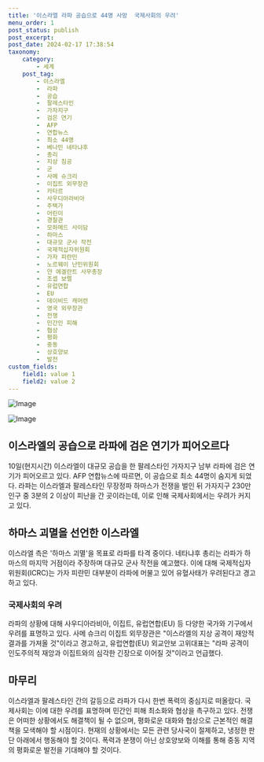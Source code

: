 ```yaml
---
title: '이스라엘 라파 공습으로 44명 사망  국제사회의 우려'
menu_order: 1
post_status: publish
post_excerpt: 
post_date: 2024-02-17 17:38:54
taxonomy:
    category:
        - 세계
    post_tag:
        - 이스라엘
        -  라파
        -  공습
        -  팔레스타인
        -  가자지구
        -  검은 연기
        -  AFP
        -  연합뉴스
        -  최소 44명
        -  베나민 네타냐후
        -  총리
        -  지상 침공
        -  군
        -  사메 슈크리
        -  이집트 외무장관
        -  카타르
        -  사우디아라비아
        -  주택가
        -  어린이
        -  경찰관
        -  모하메드 사이담
        -  하마스
        -  대규모 군사 작전
        -  국제적십자위원회
        -  가자 피란민
        -  노르웨이 난민위원회
        -  얀 에겔란트 사무총장
        -  조셉 보렐
        -  유럽연합
        -  EU
        -  데이비드 캐머런
        -  영국 외무장관
        -  전쟁
        -  민간인 피해
        -  협상
        -  평화
        -  중동
        -  상호양보
        -  발전
custom_fields:
    field1: value 1
    field2: value 2
---
```


![Image](https://imgnews.pstatic.net/image/081/2024/02/11/0003429791_001_20240211163601173.jpg?type=w647)

![Image](https://imgnews.pstatic.net/image/081/2024/02/11/0003429791_002_20240211163601223.jpg?type=w647)

## 이스라엘의 공습으로 라파에 검은 연기가 피어오르다
10일(현지시간) 이스라엘이 대규모 공습을 한 팔레스타인 가자지구 남부 라파에 검은 연기가 피어오르고 있다. AFP 연합뉴스에 따르면, 이 공습으로 최소 44명이 숨지게 되었다. 라파는 이스라엘과 팔레스타인 무장정파 하마스가 전쟁을 벌인 뒤 가자지구 230만 인구 중 3분의 2 이상이 피난을 간 곳이라는데, 이로 인해 국제사회에서는 우려가 커지고 있다.
## 하마스 괴멸을 선언한 이스라엘
이스라엘 측은 '하마스 괴멸'을 목표로 라파를 타격 중이다. 네타냐후 총리는 라파가 하마스의 마지막 거점이라 주장하며 대규모 군사 작전을 예고했다. 이에 대해 국제적십자위원회(ICRC)는 가자 피란민 대부분이 라파에 머물고 있어 유혈사태가 우려된다고 경고하고 있다.
### 국제사회의 우려
라파의 상황에 대해 사우디아라비아, 이집트, 유럽연합(EU) 등 다양한 국가와 기구에서 우려를 표명하고 있다. 사메 슈크리 이집트 외무장관은 "이스라엘의 지상 공격이 재앙적 결과를 가져올 것"이라고 경고하고, 유럽연합(EU) 외교안보 고위대표는 "라파 공격이 인도주의적 재앙과 이집트와의 심각한 긴장으로 이어질 것"이라고 언급했다.
## 마무리
이스라엘과 팔레스타인 간의 갈등으로 라파가 다시 한번 폭력의 중심지로 떠올랐다. 국제사회는 이에 대한 우려를 표명하며 민간인 피해 최소화와 협상을 촉구하고 있다. 전쟁은 어떠한 상황에서도 해결책이 될 수 없으며, 평화로운 대화와 협상으로 근본적인 해결책을 모색해야 할 시점이다. 현재의 상황에서는 모든 관련 당사국이 절제하고, 냉정한 판단 아래에서 행동해야 할 것이다. 폭력과 분쟁이 아닌 상호양보와 이해를 통해 중동 지역의 평화로운 발전을 기대해야 할 것이다.
